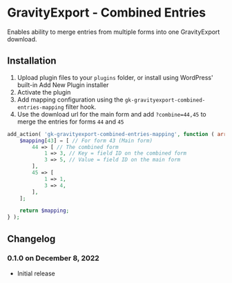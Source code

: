 # GravityExport - Combined Entries

Enables ability to merge entries from multiple forms into one GravityExport download.

## Installation

1. Upload plugin files to your `plugins` folder, or install using WordPress' built-in Add New Plugin installer
2. Activate the plugin
3. Add mapping configuration using the `gk-gravityexport-combined-entries-mapping` filter hook.
4. Use the download url for the main form and add `?combine=44,45` to merge the entries for forms `44` and `45`

```php
add_action( 'gk-gravityexport-combined-entries-mapping', function ( array $mapping ): array {
	$mapping[43] = [ // For form 43 (Main form)
		44 => [ // The combined form
			1 => 3, // Key = field ID on the combined form
			3 => 5, // Value = field ID on the main form
		],
		45 => [
			1 => 1,
			3 => 4,
		],
	];

	return $mapping;
} );
```

## Changelog

### 0.1.0 on December 8, 2022

* Initial release
